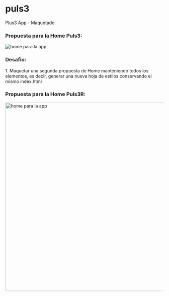 puls3
=====

Plus3 App - Maquetado

<h3>Propuesta para la Home Puls3:</h3>
<img src="https://raw.github.com/rosinaaa/puls3/master/img/home.png" alt="home para la app">

<h3>Desafio:</h3>
<p>1. Maquetar una segunda propuesta de Home manteniendo todos los elementos, es decir, generar una nueva hoja de estilos conservando el mismo index.html</p>

<h3>Propuesta para la Home Puls3R:</h3>
<img src="http://d13yacurqjgara.cloudfront.net/users/80778/screenshots/1354186/attachments/192710/home-p.jpg" alt="home para la app" width="600px">
